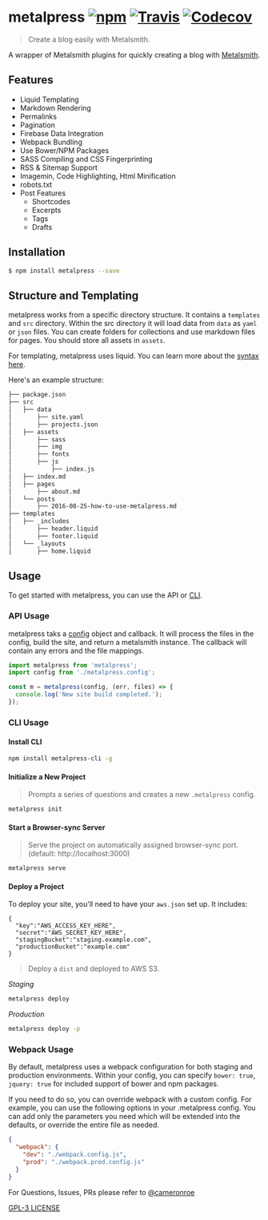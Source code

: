 # metalpress [![npm](https://img.shields.io/npm/v/metalpress.svg?maxAge=2592000?style=flat-square)](https://www.npmjs.com/package/metalpress) [![Travis](https://img.shields.io/travis/axisdefined/metalpress.svg?maxAge=2592000?style=flat-square)](https://travis-ci.org/axisdefined/metalpress) [![Codecov](https://img.shields.io/codecov/c/github/axisdefined/metalpress.svg?maxAge=2592000?style=flat-square)](https://codecov.io/gh/axisdefined/metalpress) 

> Create a blog easily with Metalsmith.

A wrapper of Metalsmith plugins for quickly creating a blog with [Metalsmith](https://github.com/metalsmith/metalsmith).

## Features

- Liquid Templating
- Markdown Rendering
- Permalinks
- Pagination
- Firebase Data Integration
- Webpack Bundling
- Use Bower/NPM Packages
- SASS Compiling and CSS Fingerprinting
- RSS & Sitemap Support
- Imagemin, Code Highlighting, Html Minification
- robots.txt
- Post Features
  - Shortcodes
  - Excerpts
  - Tags
  - Drafts

## Installation

```sh
$ npm install metalpress --save
```

## Structure and Templating

metalpress works from a specific directory structure. It contains a `templates` and `src` directory. Within the src directory it will load data from `data` as `yaml` or `json` files. You can create folders for collections and use markdown files for pages. You should store all assets in `assets`.

For templating, metalpress uses liquid. You can learn more about the [syntax here](https://github.com/leizongmin/tinyliquid).

Here's an example structure:

```sh
├── package.json
├── src
│   ├── data
│       ├── site.yaml
│       ├── projects.json
│   ├── assets
│       ├── sass
│       ├── img
│       ├── fonts
│       ├── js
│           ├── index.js
│   ├── index.md
│   ├── pages
│       ├── about.md
│   └── posts
│       ├── 2016-08-25-how-to-use-metalpress.md
├── templates
│   ├── _includes
│       ├── header.liquid
│       ├── footer.liquid
│   └── _layouts
│       ├── home.liquid
```


## Usage

To get started with metalpress, you can use the API or [CLI](https://github.com/axisdefined/metalpress-cli).

### API Usage

metalpress taks a [config](https://github.com/axisdefined/metalpress/wiki/Default-Config) object and callback. It will process the files in the config, build the site, and return a metalsmith instance. The callback will contain any errors and the file mappings.

```js
import metalpress from 'metalpress';
import config from './metalpress.config';

const m = metalpress(config, (err, files) => {
  console.log('New site build completed.');
});

```

### CLI Usage

#### Install CLI

```sh
npm install metalpress-cli -g
```

#### Initialize a New Project

> Prompts a series of questions and creates a new `.metalpress` config.

```sh
metalpress init
```

#### Start a Browser-sync Server

> Serve the project on automatically assigned browser-sync port. (default: http://localhost:3000)

```sh
metalpress serve
```

#### Deploy a Project

To deploy your site, you'll need to have your `aws.json` set up. It includes:

```
{
  "key":"AWS_ACCESS_KEY_HERE",
  "secret":"AWS_SECRET_KEY_HERE",
  "stagingBucket":"staging.example.com",
  "productionBucket":"example.com"
}
```

> Deploy a `dist` and deployed to AWS S3.

*Staging*
```sh
metalpress deploy
```

*Production*
```sh
metalpress deploy -p
```

### Webpack Usage

By default, metalpress uses a webpack configuration for both staging and production environments. Within your config, you can specify `bower: true`, `jquery: true` for included support of bower and npm packages.

If you need to do so, you can override webpack with a custom config. For example, you can use the following options in your .metalpress config. You can add only the parameters you need which will be extended into the defaults, or override the entire file as needed.

```json
{
  "webpack": {
    "dev": "./webpack.config.js",
    "prod": "./webpack.prod.config.js"
  }
}
```

For Questions, Issues, PRs please refer to [@cameronroe](http://github.com/cameronroe)

[GPL-3 LICENSE](/LICENSE)